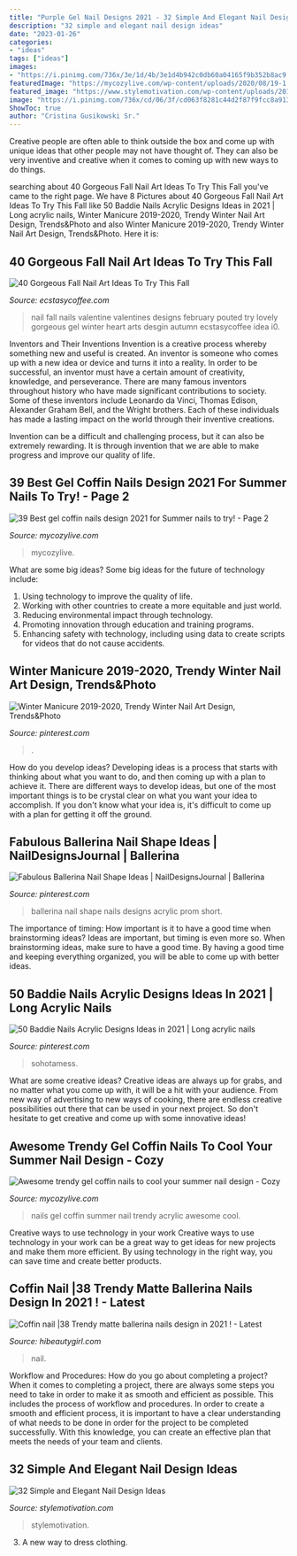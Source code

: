 ```yaml
---
title: "Purple Gel Nail Designs 2021 - 32 Simple And Elegant Nail Design Ideas"
description: "32 simple and elegant nail design ideas"
date: "2023-01-26"
categories:
- "ideas"
tags: ["ideas"]
images:
- "https://i.pinimg.com/736x/3e/1d/4b/3e1d4b942c0db60a04165f9b352b8ac9.jpg"
featuredImage: "https://mycozylive.com/wp-content/uploads/2020/08/19-1.jpg"
featured_image: "https://www.stylemotivation.com/wp-content/uploads/2014/01/32-Simple-and-Elegant-Nail-Design-Ideas-29-620x826.jpg"
image: "https://i.pinimg.com/736x/cd/06/3f/cd063f8281c44d2f87f9fcc8a91317d0.jpg"
ShowToc: true
author: "Cristina Gusikowski Sr."
---
```



Creative people are often able to think outside the box and come up with unique ideas that other people may not have thought of. They can also be very inventive and creative when it comes to coming up with new ways to do things.

	

		
searching about 40 Gorgeous Fall Nail Art Ideas To Try This Fall you've came to the right page. We have 8 Pictures about 40 Gorgeous Fall Nail Art Ideas To Try This Fall like 50 Baddie Nails Acrylic Designs Ideas in 2021 | Long acrylic nails, Winter Manicure 2019-2020, Trendy Winter Nail Art Design, Trends&amp;Photo and also Winter Manicure 2019-2020, Trendy Winter Nail Art Design, Trends&amp;Photo. Here it is:
		
    
## 40 Gorgeous Fall Nail Art Ideas To Try This Fall

<img loading=lazy src="https://i0.wp.com/www.ecstasycoffee.com/wp-content/uploads/2016/09/Fall-Nail-Art-Idea.jpg?resize=564%2C1001" onerror="this.onerror=null;this.src='https://tse2.mm.bing.net/th?id=OIP.1A-vdxllfIjJuCMLymknwgHaNJ&amp;pid=15.1';" alt="40 Gorgeous Fall Nail Art Ideas To Try This Fall">

_Source: ecstasycoffee.com_

>nail fall nails valentine valentines designs february pouted try lovely gorgeous gel winter heart arts desgin autumn ecstasycoffee idea i0. 

	

Inventors and Their Inventions
Invention is a creative process whereby something new and useful is created. An inventor is someone who comes up with a new idea or device and turns it into a reality. In order to be successful, an inventor must have a certain amount of creativity, knowledge, and perseverance.
There are many famous inventors throughout history who have made significant contributions to society. Some of these inventors include Leonardo da Vinci, Thomas Edison, Alexander Graham Bell, and the Wright brothers. Each of these individuals has made a lasting impact on the world through their inventive creations.

Invention can be a difficult and challenging process, but it can also be extremely rewarding. It is through invention that we are able to make progress and improve our quality of life.

    
## 39 Best Gel Coffin Nails Design 2021 For Summer Nails To Try! - Page 2

<img loading=lazy src="https://mycozylive.com/wp-content/uploads/2021/05/12.jpg" onerror="this.onerror=null;this.src='https://tse2.mm.bing.net/th?id=OIP.aYT8z1U_pHWvvykSpNj3rgHaLH&amp;pid=15.1';" alt="39 Best gel coffin nails design 2021 for Summer nails to try! - Page 2">

_Source: mycozylive.com_

>mycozylive. 

	

What are some big ideas?
Some big ideas for the future of technology include: 
1. Using technology to improve the quality of life. 
2. Working with other countries to create a more equitable and just world. 
3. Reducing environmental impact through technology. 
4. Promoting innovation through education and training programs. 
5. Enhancing safety with technology, including using data to create scripts for videos that do not cause accidents.

    
## Winter Manicure 2019-2020, Trendy Winter Nail Art Design, Trends&amp;Photo

<img loading=lazy src="https://i.pinimg.com/736x/5f/04/cd/5f04cd131403ff415e386f918a5c4958.jpg" onerror="this.onerror=null;this.src='https://tse3.mm.bing.net/th?id=OIP.0Xa98COE_8HIglgertjFBQAAAA&amp;pid=15.1';" alt="Winter Manicure 2019-2020, Trendy Winter Nail Art Design, Trends&amp;Photo">

_Source: pinterest.com_

>. 

	

How do you develop ideas?
Developing ideas is a process that starts with thinking about what you want to do, and then coming up with a plan to achieve it. There are different ways to develop ideas, but one of the most important things is to be crystal clear on what you want your idea to accomplish. If you don't know what your idea is, it's difficult to come up with a plan for getting it off the ground.

    
## Fabulous Ballerina Nail Shape Ideas | NailDesignsJournal | Ballerina

<img loading=lazy src="https://i.pinimg.com/736x/3e/1d/4b/3e1d4b942c0db60a04165f9b352b8ac9.jpg" onerror="this.onerror=null;this.src='https://tse1.mm.bing.net/th?id=OIP.SYdQneAMfPO_Xu60cJgp6gHaHa&amp;pid=15.1';" alt="Fabulous Ballerina Nail Shape Ideas | NailDesignsJournal | Ballerina">

_Source: pinterest.com_

>ballerina nail shape nails designs acrylic prom short. 

	

The importance of timing: How important is it to have a good time when brainstorming ideas?
Ideas are important, but timing is even more so. When brainstorming ideas, make sure to have a good time. By having a good time and keeping everything organized, you will be able to come up with better ideas.

    
## 50 Baddie Nails Acrylic Designs Ideas In 2021 | Long Acrylic Nails

<img loading=lazy src="https://i.pinimg.com/736x/cd/06/3f/cd063f8281c44d2f87f9fcc8a91317d0.jpg" onerror="this.onerror=null;this.src='https://tse1.mm.bing.net/th?id=OIP.qam-66JfrIVU2oRc3N1VdwHaHa&amp;pid=15.1';" alt="50 Baddie Nails Acrylic Designs Ideas in 2021 | Long acrylic nails">

_Source: pinterest.com_

>sohotamess. 

	

What are some creative ideas?
Creative ideas are always up for grabs, and no matter what you come up with, it will be a hit with your audience. From new way of advertising to new ways of cooking, there are endless creative possibilities out there that can be used in your next project. So don't hesitate to get creative and come up with some innovative ideas!

    
## Awesome Trendy Gel Coffin Nails To Cool Your Summer Nail Design - Cozy

<img loading=lazy src="https://mycozylive.com/wp-content/uploads/2020/08/19-1.jpg" onerror="this.onerror=null;this.src='https://tse4.mm.bing.net/th?id=OIP.O1-MF1qD2LScq-a6XvzrOQHaKS&amp;pid=15.1';" alt="Awesome trendy gel coffin nails to cool your summer nail design - Cozy">

_Source: mycozylive.com_

>nails gel coffin summer nail trendy acrylic awesome cool. 

	

Creative ways to use technology in your work
Creative ways to use technology in your work can be a great way to get ideas for new projects and make them more efficient. By using technology in the right way, you can save time and create better products.

    
## Coffin Nail |38 Trendy Matte Ballerina Nails Design In 2021 ! - Latest

<img loading=lazy src="https://hibeautygirl.com/wp-content/uploads/2021/03/28-7.jpg" onerror="this.onerror=null;this.src='https://tse1.mm.bing.net/th?id=OIP.fdbs4JdXLNfA5kYByxfsMwHaMo&amp;pid=15.1';" alt="Coffin nail |38 Trendy matte ballerina nails design in 2021 ! - Latest">

_Source: hibeautygirl.com_

>nail. 

	

Workflow and Procedures: How do you go about completing a project?
When it comes to completing a project, there are always some steps you need to take in order to make it as smooth and efficient as possible. This includes the process of workflow and procedures. In order to create a smooth and efficient process, it is important to have a clear understanding of what needs to be done in order for the project to be completed successfully. With this knowledge, you can create an effective plan that meets the needs of your team and clients.

    
## 32 Simple And Elegant Nail Design Ideas

<img loading=lazy src="https://www.stylemotivation.com/wp-content/uploads/2014/01/32-Simple-and-Elegant-Nail-Design-Ideas-29-620x826.jpg" onerror="this.onerror=null;this.src='https://tse1.mm.bing.net/th?id=OIP.Fdit6mM8aV1byfkmBIcNtgHaJ3&amp;pid=15.1';" alt="32 Simple and Elegant Nail Design Ideas">

_Source: stylemotivation.com_

>stylemotivation. 

	

3. A new way to dress clothing.

